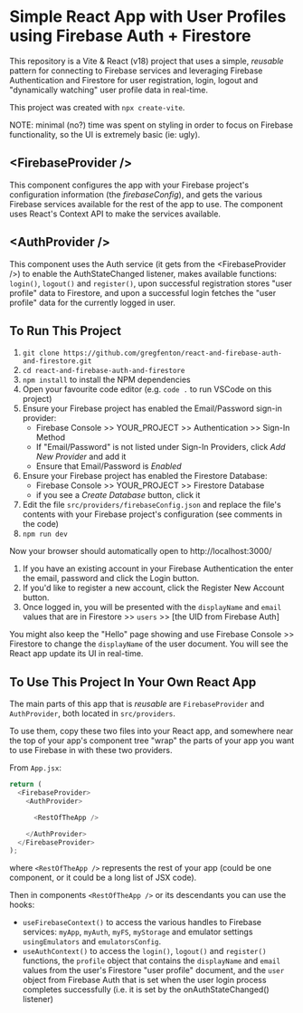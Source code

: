 # Simple React App with User Profiles using Firebase Auth + Firestore

This repository is a Vite & React (v18) project that uses a simple, _reusable_ pattern for connecting to Firebase services and leveraging Firebase Authentication and Firestore for user registration, login, logout and "dynamically watching" user profile data in real-time.

This project was created with `npx create-vite`.

NOTE: minimal (no?) time was spent on styling in order to focus on Firebase functionality, so the UI is extremely basic (ie: ugly).

## &lt;FirebaseProvider /&gt;

This component configures the app with your Firebase project's configuration information (the _firebaseConfig_), and gets the various Firebase services available for the rest of the app to use. The component uses React's Context API to make the services available.

## &lt;AuthProvider /&gt;

This component uses the Auth service (it gets from the &lt;FirebaseProvider /&gt;) to enable the AuthStateChanged listener, makes available functions: `login()`, `logout()` and `register()`, upon successful registration stores "user profile" data to Firestore, and upon a successful login fetches the "user profile" data for the currently logged in user.

## To Run This Project

1. `git clone https://github.com/gregfenton/react-and-firebase-auth-and-firestore.git`
1. `cd react-and-firebase-auth-and-firestore`
1. `npm install` to install the NPM dependencies
1. Open your favourite code editor (e.g. `code .` to run VSCode on this project)
1. Ensure your Firebase project has enabled the Email/Password sign-in provider:
   - Firebase Console >> YOUR_PROJECT >> Authentication >> Sign-In Method
   - If "Email/Password" is not listed under Sign-In Providers, click _Add New Provider_ and add it
   - Ensure that Email/Password is _Enabled_
1. Ensure your Firebase project has enabled the Firestore Database:
   - Firebase Console >> YOUR_PROJECT >> Firestore Database
   - if you see a _Create Database_ button, click it
1. Edit the file `src/providers/firebaseConfig.json` and replace the file's contents with your Firebase project's configuration (see comments in the code)
1. `npm run dev`

Now your browser should automatically open to http://localhost:3000/

1. If you have an existing account in your Firebase Authentication the enter the email, password and click the Login button.
1. If you'd like to register a new account, click the Register New Account button.
1. Once logged in, you will be presented with the `displayName` and `email` values that are in Firestore >> `users` >> [the UID from Firebase Auth]

You might also keep the "Hello" page showing and use Firebase Console >> Firestore to change the `displayName` of the user document. You will see the React app update its UI in real-time.

## To Use This Project In Your Own React App

The main parts of this app that is _reusable_ are `FirebaseProvider` and `AuthProvider`, both located in `src/providers`.

To use them, copy these two files into your React app, and somewhere near the top of your app's component tree "wrap" the parts of your app you want to use Firebase in with these two providers.

From `App.jsx`:

```js
return (
  <FirebaseProvider>
    <AuthProvider>

      <RestOfTheApp />

    </AuthProvider>
  </FirebaseProvider>
);
```

where `<RestOfTheApp />` represents the rest of your app (could be one component, or it could be a long list of JSX code).

Then in components `<RestOfTheApp />` or its descendants you can use the hooks:

- `useFirebaseContext()` to access the various handles to Firebase services: `myApp`, `myAuth`, `myFS`, `myStorage` and emulator settings `usingEmulators` and `emulatorsConfig`.
- `useAuthContext()` to access the `login()`, `logout()` and `register()` functions, the `profile` object that contains the `displayName` and `email` values from the user's Firestore "user profile" document, and the `user` object from Firebase Auth that is set when the user login process completes successfully (i.e. it is set by the onAuthStateChanged() listener)
